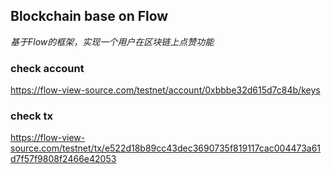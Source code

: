 ## Blockchain base on Flow
*基于Flow的框架，实现一个用户在区块链上点赞功能*

### check account
https://flow-view-source.com/testnet/account/0xbbbe32d615d7c84b/keys
### check tx
https://flow-view-source.com/testnet/tx/e522d18b89cc43dec3690735f819117cac004473a61d7f57f9808f2466e42053
